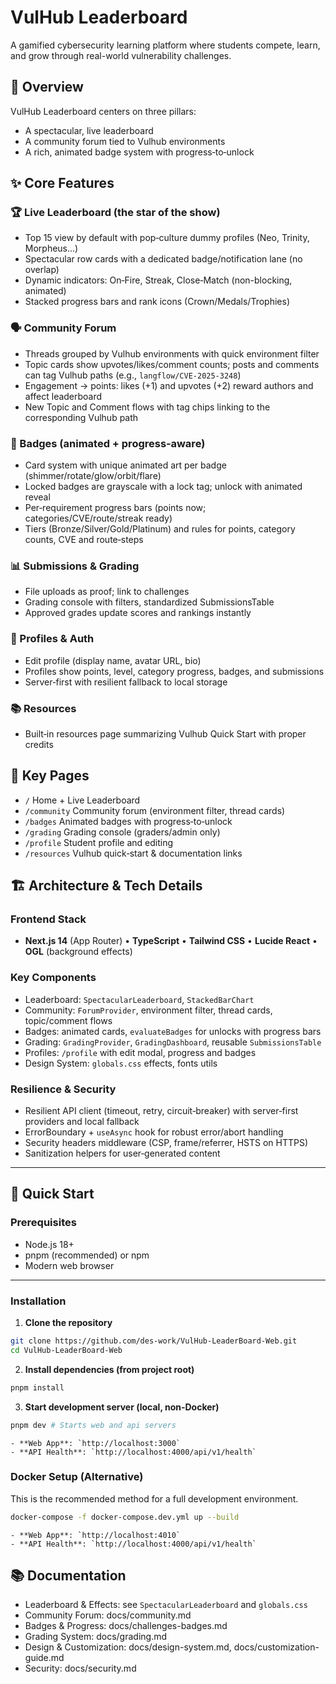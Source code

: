 # VulHub Leaderboard

A gamified cybersecurity learning platform where students compete, learn, and grow through real-world vulnerability challenges.

## 🎯 Overview

VulHub Leaderboard centers on three pillars:
- A spectacular, live leaderboard
- A community forum tied to Vulhub environments
- A rich, animated badge system with progress‑to‑unlock

## ✨ Core Features

### 🏆 Live Leaderboard (the star of the show)
- Top 15 view by default with pop‑culture dummy profiles (Neo, Trinity, Morpheus...)
- Spectacular row cards with a dedicated badge/notification lane (no overlap)
- Dynamic indicators: On‑Fire, Streak, Close‑Match (non-blocking, animated)
- Stacked progress bars and rank icons (Crown/Medals/Trophies)

### 🗣️ Community Forum
- Threads grouped by Vulhub environments with quick environment filter
- Topic cards show upvotes/likes/comment counts; posts and comments can tag Vulhub paths (e.g., `langflow/CVE-2025-3248`)
- Engagement → points: likes (+1) and upvotes (+2) reward authors and affect leaderboard
- New Topic and Comment flows with tag chips linking to the corresponding Vulhub path

### 🏅 Badges (animated + progress‑aware)
- Card system with unique animated art per badge (shimmer/rotate/glow/orbit/flare)
- Locked badges are grayscale with a lock tag; unlock with animated reveal
- Per‑requirement progress bars (points now; categories/CVE/route/streak ready)
- Tiers (Bronze/Silver/Gold/Platinum) and rules for points, category counts, CVE and route‑steps

### 📊 Submissions & Grading
- File uploads as proof; link to challenges
- Grading console with filters, standardized SubmissionsTable
- Approved grades update scores and rankings instantly

### 🔐 Profiles & Auth
- Edit profile (display name, avatar URL, bio)
- Profiles show points, level, category progress, badges, and submissions
- Server‑first with resilient fallback to local storage

### 📚 Resources
- Built‑in resources page summarizing Vulhub Quick Start with proper credits

## 🧭 Key Pages
- `/` Home + Live Leaderboard
- `/community` Community forum (environment filter, thread cards)
- `/badges` Animated badges with progress‑to‑unlock
- `/grading` Grading console (graders/admin only)
- `/profile` Student profile and editing
- `/resources` Vulhub quick‑start & documentation links

## 🏗️ Architecture & Tech Details

### Frontend Stack
- **Next.js 14** (App Router) • **TypeScript** • **Tailwind CSS** • **Lucide React** • **OGL** (background effects)

### Key Components
- Leaderboard: `SpectacularLeaderboard`, `StackedBarChart`
- Community: `ForumProvider`, environment filter, thread cards, topic/comment flows
- Badges: animated cards, `evaluateBadges` for unlocks with progress bars
- Grading: `GradingProvider`, `GradingDashboard`, reusable `SubmissionsTable`
- Profiles: `/profile` with edit modal, progress and badges
- Design System: `globals.css` effects, fonts utils

### Resilience & Security
- Resilient API client (timeout, retry, circuit‑breaker) with server‑first providers and local fallback
- ErrorBoundary + `useAsync` hook for robust error/abort handling
- Security headers middleware (CSP, frame/referrer, HSTS on HTTPS)
- Sanitization helpers for user‑generated content

---

## 🚀 Quick Start

### Prerequisites
- Node.js 18+
- pnpm (recommended) or npm
- Modern web browser

---

### Installation

1.  **Clone the repository**
   ```bash
   git clone https://github.com/des-work/VulHub-LeaderBoard-Web.git
   cd VulHub-LeaderBoard-Web
   ```

2.  **Install dependencies (from project root)**
   ```bash
   pnpm install
   ```

3.  **Start development server (local, non-Docker)**
   ```bash
   pnpm dev # Starts web and api servers
   ```

    - **Web App**: `http://localhost:3000`
    - **API Health**: `http://localhost:4000/api/v1/health`

### Docker Setup (Alternative)

This is the recommended method for a full development environment.
```bash
docker-compose -f docker-compose.dev.yml up --build
```

    - **Web App**: `http://localhost:4010`
    - **API Health**: `http://localhost:4000/api/v1/health`

## 📚 Documentation
- Leaderboard & Effects: see `SpectacularLeaderboard` and `globals.css`
- Community Forum: docs/community.md
- Badges & Progress: docs/challenges-badges.md
- Grading System: docs/grading.md
- Design & Customization: docs/design-system.md, docs/customization-guide.md
- Security: docs/security.md
